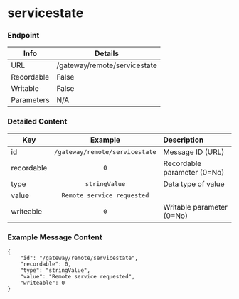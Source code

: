 # servicestate



### Endpoint

| Info  | Details |
| ------------- | ------------- |
| URL   | /gateway/remote/servicestate   |
| Recordable   | False   |
| Writable   | False   |
| Parameters  | N/A |

### Detailed Content

|  Key  | Example | Description |
| ------------- | :------: | :------------------------------ |
|  id | `/gateway/remote/servicestate` | Message ID (URL) |
|  recordable | `0` | Recordable parameter (0=No) |
|  type | `stringValue` | Data type of value |
|  value | `Remote service requested` |  |
|  writeable | `0` | Writable parameter (0=No) |



### Example Message Content
```
{
    "id": "/gateway/remote/servicestate",
    "recordable": 0,
    "type": "stringValue",
    "value": "Remote service requested",
    "writeable": 0
}
```
